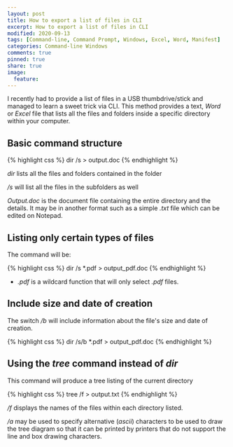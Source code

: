 ```yaml
---
layout: post
title: How to export a list of files in CLI
excerpt: How to export a list of files in CLI
modified: 2020-09-13
tags: [Command-line, Command Prompt, Windows, Excel, Word, Manifest]
categories: Command-line Windows
comments: true
pinned: true
share: true
image:
  feature:
---
```


I recently had to provide a list of files in a USB thumbdrive/stick and managed to learn a sweet trick via CLI. This method provides a text, *Word* or *Excel* file that lists all the files and folders inside a specific directory within your computer.

## Basic command structure

{% highlight css %}
dir /s > output.doc
{% endhighlight %}

*dir* lists all the files and folders contained in the folder

*/s* will list all the files in the subfolders as well

*Output.doc* is the document file containing the entire directory and the details. It may be in another format such as a simple *.txt* file which can be edited on Notepad.

## Listing only certain types of files

The command will be:

{% highlight css %}
dir /s *.pdf > output_pdf.doc
{% endhighlight %}

* *.pdf* is a wildcard function that will only select *.pdf* files.

## Include size and date of creation

The switch */b* will include information about the file's size and date of creation.

{% highlight css %}
dir /s/b *.pdf > output_pdf.doc
{% endhighlight %}

## Using the *tree* command instead of *dir*

This command will produce a tree listing of the current directory

{% highlight css %}
tree /f > output.txt
{% endhighlight %}

*/f* displays the names of the files within each directory listed.

*/a* may be used to specify alternative (*ascii*) characters to be used to draw the tree diagram so that it can be printed by printers that do not support the line and box drawing characters.
